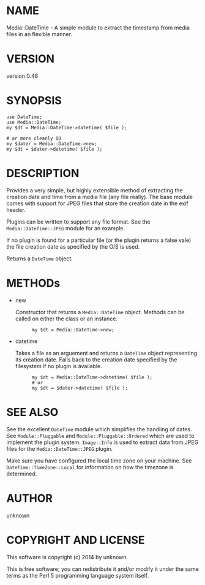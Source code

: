# NAME

Media::DateTime - A simple module to extract the timestamp from media files in an flexible manner.

# VERSION

version 0.48

# SYNOPSIS

    use DateTime;
    use Media::DateTime;
    my $dt = Media::DateTime->datetime( $file );
    
    # or more cleanly OO
    my $dater = Media::DateTime->new;
    my $dt = $dater->datetime( $file );

# DESCRIPTION

Provides a very simple, but highly extensible method of extracting the
creation date and time from a media file (any file really). The base
module comes with support for JPEG files that store the creation date 
in the exif header. 

Plugins can be written to support any file format. See the 
`Media::DateTime::JPEG` module for an example.

If no plugin is found for a particular file (or the plugin returns 
a false vale) the file creation date as specified by the O/S is used.

Returns a `DateTime` object.

# METHODs

- new

    Constructor that returns a `Media::DateTime` object. Methods can be
    called on either the class or an instance.

            my $dt = Media::DateTime->new;

- datetime

    Takes a file as an arguement and returns a `DateTime` object representing
    its creation date. Falls back to the creation date specified by the 
    filesystem if no plugin is available.

            my $dt = Media::DateTime->datetime( $file );
            # or
            my $dt = $dater->datetime( $file );

# SEE ALSO

See the excellent `DateTime` module which simplifies the handling of dates.
See `Module::Pluggable` and `Module::Pluggable::Ordered` which are used
to implement the plugin system. `Image::Info` is used to extract data from
JPEG files for the `Media::DateTime::JPEG` plugin.

Make sure you have configured the local time zone on your machine. See
`DateTime::TimeZone::Local` for information on how the timezone is 
determined.

# AUTHOR

unknown

# COPYRIGHT AND LICENSE

This software is copyright (c) 2014 by unknown.

This is free software; you can redistribute it and/or modify it under
the same terms as the Perl 5 programming language system itself.

